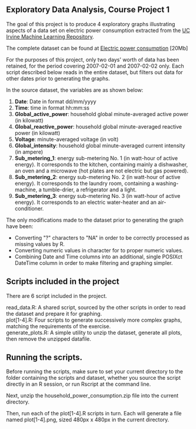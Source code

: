 ## Exploratory Data Analysis, Course Project 1

The goal of this project is to produce 4 exploratory graphs illustrating aspects of a
data set on electric power consumption extracted from the 
<a href="http://archive.ics.uci.edu/ml/">UC Irvine Machine Learning Repository</a>.

The complete dataset can be found at <a href="https://d396qusza40orc.cloudfront.net/exdata%2Fdata%2Fhousehold_power_consumption.zip">Electric power consumption</a> [20Mb]

For the purposes of this project, only two days' worth of data has been retained, for the period covering 
2007-02-01 and 2007-02-02 only. Each script described below reads in the entire dataset, but filters out 
data for other dates prior to generating the graphs.

In the source dataset, the variables are as shown below:

<ol>
<li><b>Date</b>: Date in format dd/mm/yyyy </li>
<li><b>Time</b>: time in format hh:mm:ss </li>
<li><b>Global_active_power</b>: household global minute-averaged active power (in kilowatt) </li>
<li><b>Global_reactive_power</b>: household global minute-averaged reactive power (in kilowatt) </li>
<li><b>Voltage</b>: minute-averaged voltage (in volt) </li>
<li><b>Global_intensity</b>: household global minute-averaged current intensity (in ampere) </li>
<li><b>Sub_metering_1</b>: energy sub-metering No. 1 (in watt-hour of active energy). It corresponds to the kitchen, containing mainly a dishwasher, an oven and a microwave (hot plates are not electric but gas powered). </li>
<li><b>Sub_metering_2</b>: energy sub-metering No. 2 (in watt-hour of active energy). It corresponds to the laundry room, containing a washing-machine, a tumble-drier, a refrigerator and a light. </li>
<li><b>Sub_metering_3</b>: energy sub-metering No. 3 (in watt-hour of active energy). It corresponds to an electric water-heater and an air-conditioner.</li>
</ol>

The only modifications made to the dataset prior to generating the graph have been:

- Converting "?" characters to "NA" in order to be correctly processed as missing values by R.
- Converting numeric values in character for to proper numeric values.
- Combining Date and Time columns into an additional, single POSIXct DateTime column in order to make filtering and graphing simpler.



## Scripts included in the project

There are 6 script included in the project.

read_data.R: A shared script, sourced by the other scripts in order to read the dataset and prepare it for graphing.  
plot[1-4].R: Four scripts to generate successively more complex graphs, matching the requirements of the exercise.  
generate_plots.R: A simple utility to unzip the dataset, generate all plots, then remove the unzipped datafile.  



## Running the scripts.

Before running the scripts, make sure to set your current directory to the folder containing the scripts and dataset, whether you source the script directly in an R session, or run Rscript at the command line. 

Next, unzip the household_power_consumption.zip file into the current directory.

Then, run each of the plot[1-4].R scripts in turn. Each will generate a file named plot[1-4].png, sized 480px x 480px in the current directory.
